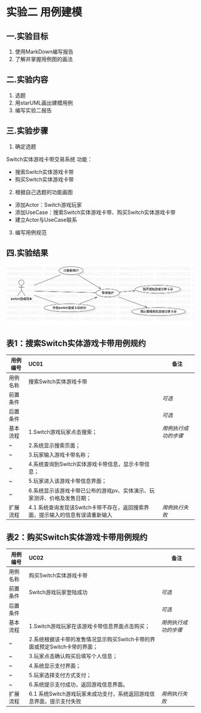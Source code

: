 # 实验二 用例建模

## 一.实验目标

 1. 使用MarkDown编写报告
 2. 了解并掌握用例图的画法

## 二.实验内容

 1. 选题
 2. 用starUML画出建模用例
 3. 编写实验二报告

## 三.实验步骤
 
1. 确定选题 
 
  Switch实体游戏卡带交易系统  功能：
  - 搜索Switch实体游戏卡带
  - 购买Switch实体游戏卡带
 
2. 根据自己选题的功能画图
  - 添加Actor：Switch游戏玩家
  - 添加UseCase：搜索Switch实体游戏卡带、购买Switch实体游戏卡带
  - 建立Actor与UseCase联系
3. 编写用例规范
 

## 四.实验结果

![建模用例图](./shiyan2.jpg)

## 表1：搜索Switch实体游戏卡带用例规约  

用例编号  | UC01 | 备注  
-|:-|-  
用例名称  | 搜索Switch实体游戏卡带  |   
前置条件  |      | *可选*   
后置条件  |      | *可选*   
基本流程  | 1.Switch游戏玩家点击搜索；  |*用例执行成功的步骤*  
~| 2.系统显示搜索页面；  |  
~| 3.玩家输入游戏卡带名称；  |  
~| 4.系统查询到Switch实体游戏卡带信息，显示卡带信息；  |   
~| 5.玩家进入该游戏卡带信息界面；   |   
~| 6.系统显示该游戏卡带已公布的游戏pv、实体演示、玩家测评、价格及发售日期；   |   
扩展流程  | 4.1 系统查询发现该Switch卡带不存在，返回搜索界面，提示输入的信息有误请重新输入  |*用例执行失败*    

## 表2：购买Switch实体游戏卡带用例规约  

用例编号  | UC02 | 备注  
-|:-|-  
用例名称  | 购买Switch实体游戏卡带  |   
前置条件  |  Switch游戏玩家登陆成功    | *可选*   
后置条件  |      | *可选*   
基本流程  | 1.Switch游戏玩家在该游戏卡带信息界面点击购买；  |*用例执行成功的步骤*    
~| 2.系统根据该卡带的发售情况显示购买Switch卡带的界面或预定Switch卡带的界面；  |   
~| 3.玩家点击确认购买后填写个人信息；   |   
~| 4.系统显示支付界面；   |   
~| 5.玩家选择支付方式支付；   |  
~| 6.系统提示支付成功，返回游戏信息界面。   |  
扩展流程  | 6.1 系统Switch游戏玩家未成功支付，系统返回游戏信息界面，提示支付失败  |*用例执行失败*
